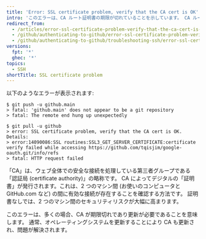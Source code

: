 ```yaml
---
title: 'Error: SSL certificate problem, verify that the CA cert is OK'
intro: 'このエラーは、CA ルート証明書の期限が切れていることを示しています。 CA ルート証明書を更新する必要がある場合は、{% data variables.product.product_name %} リポジトリからプッシュまたはプルすることはできません。'
redirect_from:
  - /articles/error-ssl-certificate-problem-verify-that-the-ca-cert-is-ok
  - /github/authenticating-to-github/error-ssl-certificate-problem-verify-that-the-ca-cert-is-ok
  - /github/authenticating-to-github/troubleshooting-ssh/error-ssl-certificate-problem-verify-that-the-ca-cert-is-ok
versions:
  fpt: '*'
  ghec: '*'
topics:
  - SSH
shortTitle: SSL certificate problem
---
```


以下のようなエラーが表示されます:

```shell
$ git push -u github.main
> fatal: 'github.main' does not appear to be a git repository
> fatal: The remote end hung up unexpectedly

$ git pull -u github
> error: SSL certificate problem, verify that the CA cert is OK. Details:
> error:14090086:SSL routines:SSL3_GET_SERVER_CERTIFICATE:certificate verify failed while accessing https://github.com/tqisjim/google-oauth.git/info/refs
> fatal: HTTP request failed
```

「CA」は、ウェブ全体での安全な接続を処理している第三者グループである「認証局 (certificate authority)」の略称です。 CA によってデジタルの「証明書」が発行されます。これは、2 つのマシン間 (お使いのコンピュータと GitHub.com など) の間に有効な接続が存在することを確認する方法です。 証明書なしでは、2 つのマシン間のセキュリティリスクが大幅に高まります。

このエラーは、多くの場合、CA が期限切れであり更新が必要であることを意味します。 通常、オペレーティングシステムを更新することにより CA も更新され、問題が解決されます。
